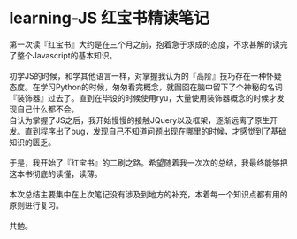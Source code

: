 # learning-JS 红宝书精读笔记
第一次读『红宝书』大约是在三个月之前，抱着急于求成的态度，不求甚解的读完了整个Javascript的基本知识。
<br><br>初学JS的时候，和学其他语言一样，对掌握我认为的『高阶』技巧存在一种怀疑态度。在学习Python的时候，匆匆看完概念，就囫囵在脑中留下了个神秘的名词『装饰器』过去了。直到在毕设的时候使用ryu，大量使用装饰器概念的时候才发现自己什么都不会。
<br>自认为掌握了JS之后，我开始慢慢的接触JQuery以及框架，逐渐远离了原生开发。直到程序出了bug，发现自己不知道问题出现在哪里的时候，才感觉到了基础知识的匮乏。
<br><br>
于是，我开始了『红宝书』的二刷之路。希望随着我一次次的总结，我最终能够把这本书彻底的读懂，读薄。
<br><br>
本次总结主要集中在上次笔记没有涉及到地方的补充，本着每一个知识点都有用的原则进行复习。
<br><br>
共勉。
